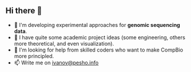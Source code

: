 ## Hi there 👋

- 🧬 I'm developing experimental approaches for **genomic sequencing data**.
- 🤔 I have quite some academic project ideas (some engineering, others more theoretical, and even visualization).
- 👯 I'm looking for help from skilled coders who want to make CompBio more principled.
- 📫 Write me on ivanov@pesho.info
